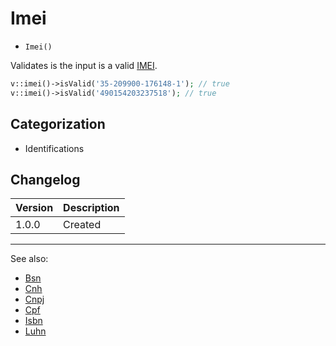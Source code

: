 # Imei

- `Imei()`

Validates is the input is a valid [IMEI][].

```php
v::imei()->isValid('35-209900-176148-1'); // true
v::imei()->isValid('490154203237518'); // true
```

## Categorization

- Identifications

## Changelog

Version | Description
--------|-------------
  1.0.0 | Created

***
See also:

- [Bsn](Bsn.md)
- [Cnh](Cnh.md)
- [Cnpj](Cnpj.md)
- [Cpf](Cpf.md)
- [Isbn](Isbn.md)
- [Luhn](Luhn.md)

[IMEI]: https://en.wikipedia.org/wiki/International_Mobile_Station_Equipment_Identity "International Mobile Station Equipment Identity"
